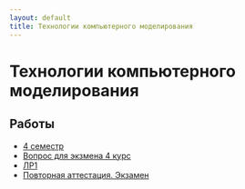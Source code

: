 ```yaml
---
layout: default
title: Технологии компьютерного моделирования
---
```


# Технологии компьютерного моделирования

## Работы

- [4 семестр](https://github.com/arseniiarsenii/ivt-portfolio/tree/main/works/year-2/ТКМ/4%20семестр)
- [Вопрос для экзмена 4 курс](https://github.com/arseniiarsenii/ivt-portfolio/tree/main/works/year-2/ТКМ/Вопрос%20для%20экзмена%204%20курс)
- [ЛР1](https://github.com/arseniiarsenii/ivt-portfolio/tree/main/works/year-2/ТКМ/ЛР1)
- [Повторная аттестация. Экзамен](https://github.com/arseniiarsenii/ivt-portfolio/tree/main/works/year-2/ТКМ/Повторная%20аттестация.%20Экзамен) 